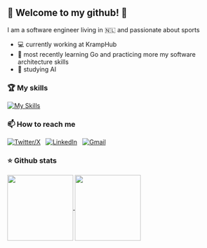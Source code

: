 <link href="style.css" rel="stylesheet"></link>

## :man: Welcome to my github! 👋

I am a software engineer living in 🇳🇱 and passionate about sports

- 💻 currently working at KrampHub
- 🌱 most recently learning Go and practicing more my software architecture skills
- 📖 studying AI

### 🏆 My skills
[![My Skills](https://skillicons.dev/icons?i=java,kotlin,go,spring,hibernate,aws,gcp,docker,kubernetes,terraform,git,maven,jenkins,grafana,prometheus,mysql,postgres,redis)](https://skillicons.dev)

### 📫 How to reach me
[![Twitter/X](https://skillicons.dev/icons?i=twitter)](https://twitter.com/dudaeee) &nbsp;
[![LinkedIn](https://skillicons.dev/icons?i=linkedin)](https://www.linkedin.com/in/eduardo-demeneses/) &nbsp;
[![Gmail](https://skillicons.dev/icons?i=gmail)](mailto:eduardo.demeneses@gmail.com?subject=Hello%20Eduardo,%20From%20Github)

### ⭐ Github stats
<a href="https://github.com/anuraghazra/github-readme-stats">
  <img height=150 align="center" src="https://github-readme-stats.vercel.app/api?username=dudaMeneses&hide=issues,contribs&show_icons=true&theme=onedark" />
</a>
<a href="https://github.com/anuraghazra/convoychat">
  <img height=150 align="center" src="https://github-readme-stats.vercel.app/api/top-langs/?username=dudaMeneses&layout=compact&custom_title=Top%20Languages&theme=onedark" />
</a>


